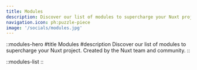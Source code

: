 ```yaml
---
title: Modules
description: Discover our list of modules to supercharge your Nuxt project. Created by the Nuxt team and community.
navigation.icon: ph:puzzle-piece
image: '/socials/modules.jpg'
---
```


::modules-hero
#title
Modules
#description
Discover our list of modules to supercharge your Nuxt project. Created by the Nuxt team and community.
::

::modules-list
::
